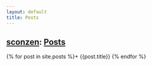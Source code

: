 ```yaml
---
layout: default
title: Posts
---
```

## [sconzen](http://sconzen.github.io): [Posts](http://sconzen.github.io)

{% for post in site.posts %}+ {{post.title}}
{% endfor %}